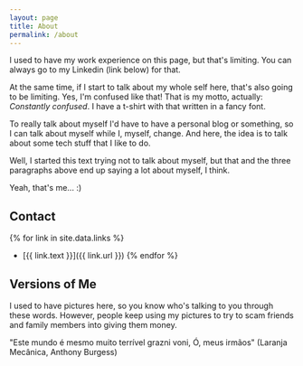 ```yaml
---
layout: page
title: About
permalink: /about
---
```


I used to have my work experience on this page, but that's limiting. You can always go to my Linkedin (link below) for that.

At the same time, if I start to talk about my whole self here, that's also going to be limiting. Yes, I'm confused like that! That is my motto, actually: _Constantly confused_. I have a t-shirt with that written in a fancy font.

To really talk about myself I'd have to have a personal blog or something, so I can talk about myself while I, myself, change. And here, the idea is to talk about some tech stuff that I like to do.

Well, I started this text trying not to talk about myself, but that and the three paragraphs above end up saying a lot about myself, I think.

Yeah, that's me... :)

## Contact

{% for link in site.data.links %}
- [{{ link.text }}]({{ link.url }}) {% endfor %}

## Versions of Me

I used to have pictures here, so you know who's talking to you through these words. However, people keep using my pictures to try to scam friends and family members into giving them money. 

"Este mundo é mesmo muito terrível grazni voni, Ó, meus irmãos" (Laranja Mecânica, Anthony Burgess)
